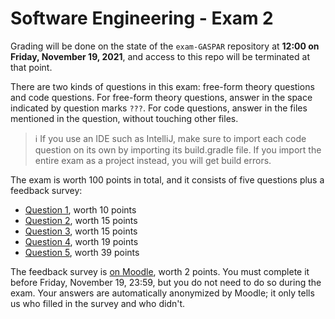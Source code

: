 # Software Engineering - Exam 2

Grading will be done on the state of the `exam-GASPAR` repository at **12:00 on Friday, November 19, 2021**, and access to this repo will be terminated at that point.

There are two kinds of questions in this exam: free-form theory questions and code questions.
For free-form theory questions, answer in the space indicated by question marks `???`.
For code questions, answer in the files mentioned in the question, without touching other files.

> :information_source: If you use an IDE such as IntelliJ, make sure to import each code question on its own
> by importing its build.gradle file. If you import the entire exam as a project instead, you will get build errors.

The exam is worth 100 points in total, and it consists of five questions plus a feedback survey:
- [Question 1](Q1.md), worth 10 points
- [Question 2](Q2.md), worth 15 points
- [Question 3](Q3.md), worth 15 points
- [Question 4](Q4/README.md), worth 19 points
- [Question 5](Q5/README.md), worth 39 points

The feedback survey is [on Moodle](https://moodle.epfl.ch/mod/questionnaire/view.php?id=1182061), worth 2 points.
You must complete it before Friday, November 19, 23:59, but you do not need to do so during the exam.
Your answers are automatically anonymized by Moodle; it only tells us who filled in the survey and who didn't.
